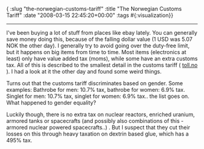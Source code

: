 { :slug "the-norwegian-customs-tariff"
  :title "The Norwegian Customs Tariff"
  :date "2008-03-15 22:45:20+00:00"
  :tags #{:visualization}}

------

I've been buying a lot of stuff from places like ebay lately. You can generally save money doing this, because of the falling dollar value (1 USD was 5.07 NOK the other day). I generally try to avoid going over the duty-free limit, but it happens on big items from time to time. Most items (electronics at least) only have value added tax (moms), while some have an extra customs tax. All of this is described to the smallest detail in the customs tariff ( [toll.no](http://www.toll.no/templates_TAD/Tolltariffen/Contents.aspx?id=132516&epslanguage=NO) ). I had a look at it the other day and found some weird things.

Turns out that the customs tariff discriminates based on gender. Some examples: Bathrobe for men: 10.7% tax, bathrobe for women: 6.9% tax. Singlet for men: 10.7% tax, singlet for women: 6.9% tax.. the list goes on. What happened to gender equality?

Luckily though, there is no extra tax on nuclear reactors, enriched uranium, armored tanks or spacecrafts (and possibly also combinations of this - armored nuclear powered spacecrafts..) . But I suspect that they cut their losses on this through heavy taxation on dextrin based glue, which has a 495% tax.
